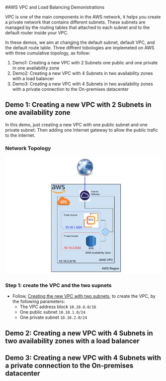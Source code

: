 #AWS VPC and Load Balancing Demonistrations

VPC is one of the main components in the AWS network, it helps you create a private network that contains different subnets. These subnets are managed by the routing tables that attached to each subnet and to the default router inside your VPC. 

In these demos, we aim at changing the default subnet, default VPC, and the default route table. Three diffrent tobologies are implemeted on AWS with three cumulative topology, as follow:

1. Demo1: Creating a new VPC with 2 Subnets one public and one private in one availability zone
2. Demo2: Creating a new VPC with 4 Subnets in two availability zones with a load balancer
3. Demo3: Creating a new VPC with 4 Subnets in two availability zones with a private connection to the On-premises datacenter




## Demo 1: Creating a new VPC with 2 Subnets in one availability zone

In this demo, just creating a new VPC with one public subnet and one private subnet. Then adding one Internet gateway to allow the public trafic to the internet. 

### Network Topology


![](VPC_demo.png)







### Step 1: create the VPC and the two supnets


- Follow, [Creating the new VPC with two subnets](vpc.md#working-with-vpcs-and-subnets), to create the VPC, by the following parameters:
	- The VPC address block `10.10.0.0/16`
	- One public subnet `10.10.1.0/24`
	- One private subnet `10.10.2.0/24`








## Demo 2: Creating a new VPC with 4 Subnets in two availability zones with a load balancer

























## Demo 3: Creating a new VPC with 4 Subnets with a private connection to the On-premises datacenter